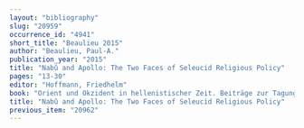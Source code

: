 ```yaml
---
layout: "bibliography"
slug: "20959"
occurrence_id: "4941"
short_title: "Beaulieu 2015"
author: "Beaulieu, Paul-A."
publication_year: "2015"
title: "Nabû and Apollo: The Two Faces of Seleucid Religious Policy"
pages: "13-30"
editor: "Hoffmann, Friedhelm"
book: "Orient und Okzident in hellenistischer Zeit. Beiträge zur Tagung \"Orient und Okzident - Antagonismus oder Konstrukt? Machtstrukturen, Ideologien und Kulturtransfer in hellenistischer Zeit\", Würzburg 10.-13. April 2008 (Vaterstetten)"
title: "Nabû and Apollo: The Two Faces of Seleucid Religious Policy"
previous_item: "20962"
---
```

